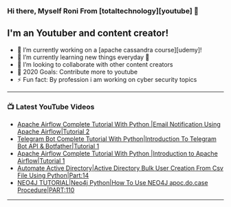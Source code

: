 ### Hi there, Myself Roni From [totaltechnology][youtube] 👋

## I'm an Youtuber and content creator!
- 🔭 I’m currently working on a [apache cassandra course][udemy]!
- 🌱 I’m currently learning new things everyday 🤣
- 👯 I’m looking to collaborate with other content creators
- 🥅 2020 Goals: Contribute more to youtube
- ⚡ Fun fact: By profession i am working on cyber security topics



---

### 📺 Latest YouTube Videos
<!-- YOUTUBE:START -->
- [Apache Airflow Complete Tutorial With Python |Email Notification Using Apache Airflow|Tutorial 2](https://www.youtube.com/watch?v=ztMRyBaO4G0)
- [Telegram Bot  Complete Tutorial With Python|Introduction To Telegram Bot API &amp; Botfather|Tutorial 1](https://www.youtube.com/watch?v=M-je945gPTo)
- [Apache Airflow Complete Tutorial With Python |Introduction to Apache Airflow|Tutorial 1](https://www.youtube.com/watch?v=BqDgpxk8aRs)
- [Automate Active Directory|Active Directory Bulk User Creation From Csv File Using Python|Part:14](https://www.youtube.com/watch?v=HG0dZk4FH8Y)
- [NEO4J TUTORIAL|Neo4j Python|How To Use NEO4J apoc.do.case  Procedure|PART:110](https://www.youtube.com/watch?v=ET1DeRhUC-o)
<!-- YOUTUBE:END -->

---


